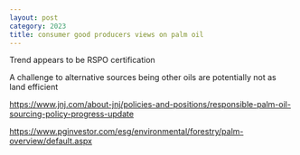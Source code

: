 ```yaml
---
layout: post
category: 2023
title: consumer good producers views on palm oil
---
```


Trend appears to be RSPO certification

A challenge to alternative sources being other oils are potentially not as land efficient

https://www.jnj.com/about-jnj/policies-and-positions/responsible-palm-oil-sourcing-policy-progress-update

https://www.pginvestor.com/esg/environmental/forestry/palm-overview/default.aspx